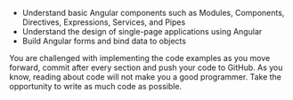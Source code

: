 - Understand basic Angular components such as Modules, Components, Directives, Expressions, Services, and Pipes
- Understand the design of single-page applications using Angular
- Build Angular forms and bind data to objects

You are challenged with implementing the code examples as you move forward, commit after every section and push your code to GitHub. As you know, reading about code will not make you a good programmer. Take the opportunity to write as much code as possible.